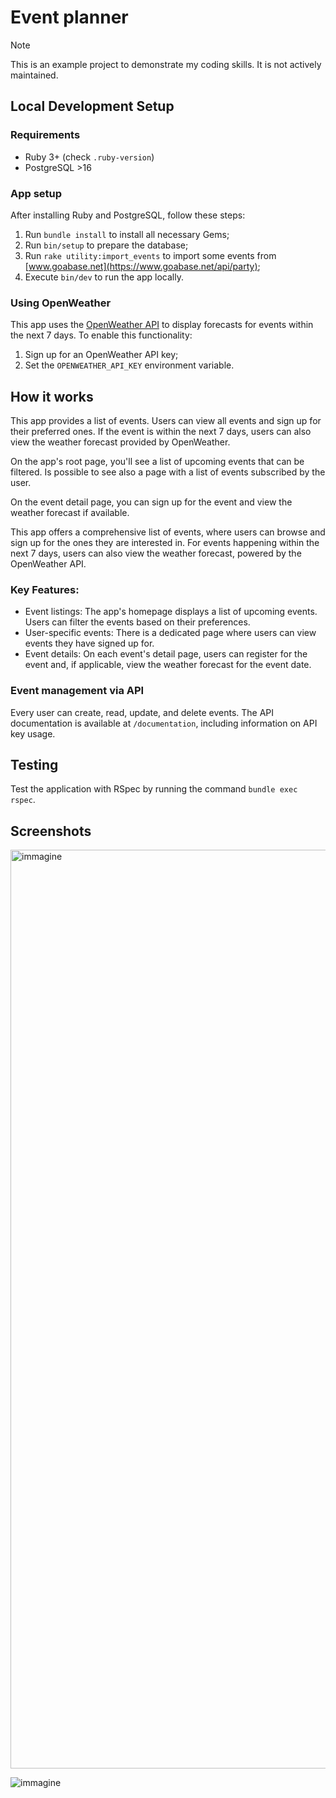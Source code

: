 # Event planner

> [!NOTE]
> This is an example project to demonstrate my coding skills. It is not actively maintained.

## Local Development Setup

### Requirements

* Ruby 3+ (check `.ruby-version`)
* PostgreSQL >16

### App setup

After installing Ruby and PostgreSQL, follow these steps:

1. Run `bundle install` to install all necessary Gems;
2. Run `bin/setup` to prepare the database;
3. Run `rake utility:import_events` to import some events from [www.goabase.net](https://www.goabase.net/api/party);
4. Execute `bin/dev` to run the app locally.

### Using OpenWeather

This app uses the [OpenWeather API](https://openweathermap.org/) to display forecasts for events within the next 7 days. To enable this functionality:

1. Sign up for an OpenWeather API key;
2. Set the `OPENWEATHER_API_KEY` environment variable.

## How it works

This app provides a list of events. Users can view all events and sign up for their preferred ones. If the event is within the next 7 days, users can also view the weather forecast provided by OpenWeather.

On the app's root page, you'll see a list of upcoming events that can be filtered. Is possible to see also a page with a list of events subscribed by the user.

On the event detail page, you can sign up for the event and view the weather forecast if available.

This app offers a comprehensive list of events, where users can browse and sign up for the ones they are interested in. For events happening within the next 7 days, users can also view the weather forecast, powered by the OpenWeather API.

### Key Features:

* Event listings: The app's homepage displays a list of upcoming events. Users can filter the events based on their preferences.
* User-specific events: There is a dedicated page where users can view events they have signed up for.
* Event details: On each event's detail page, users can register for the event and, if applicable, view the weather forecast for the event date.

### Event management via API

Every user can create, read, update, and delete events. The API documentation is available at `/documentation`, including information on API key usage.

## Testing

Test the application with RSpec by running the command `bundle exec rspec`.

## Screenshots 

<img width="1470" alt="immagine" src="https://github.com/user-attachments/assets/880dee4e-ab64-4bc8-82e4-f2583ece0a6e">

![immagine](https://github.com/user-attachments/assets/2d7c325c-517a-4f81-8c89-fefbe1cada8f)
